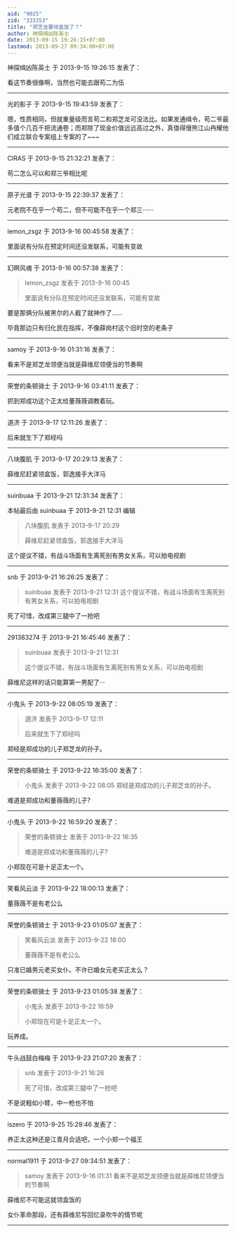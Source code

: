 ```yaml
---
aid: "9025"
zid: "333353"
title: "郑芝龙要领盒饭了？"
author: 神探缉凶陈英士
date: 2013-09-15 19:26:15+07:00
lastmod: 2013-09-27 09:34:00+07:00
---
```


神探缉凶陈英士 于 2013-9-15 19:26:15 发表了：

看这节奏很像啊，当然也可能去跟苟二为伍

---

光的影子 于 2013-9-15 19:43:59 发表了：

嗯，性质相同，但就重量级而言苟二和郑芝龙可没法比。如果发通缉令，苟二爷最多值个几百千把流通卷；而郑除了现金价值远远高过之外，真值得慢熊江山冉耀他们成立联合专案组上专案的了~~~

---

CIRAS 于 2013-9-15 21:32:21 发表了：

苟二怎么可以和郑三爷相比呢

---

原子光谱 于 2013-9-15 22:39:37 发表了：

元老院不在乎一个苟二，但不可能不在乎一个郑三······

---

lemon_zsgz 于 2013-9-16 00:45:58 发表了：

里面说有分队在预定时间还没发联系，可能有变故

---

幻暝风魂 于 2013-9-16 00:57:38 发表了：

> lemon_zsgz 发表于 2013-9-16 00:45
>
> 里面说有分队在预定时间还没发联系，可能有变故

要是那俩分队被黑尔的人截了就神作了……

毕竟那边只有归化民在指挥，不像薛岗村这个旧时空的老条子

---

samoy 于 2013-9-16 01:31:16 发表了：

看来不是郑芝龙领便当就是薛维尼领便当的节奏啊

---

荣誉的条顿骑士 于 2013-9-16 03:41:11 发表了：

抓到郑成功这个正太给董薇薇调教着玩。

---

道济 于 2013-9-17 12:11:26 发表了：

后来就生下了郑经吗

---

八块腹肌 于 2013-9-17 20:29:13 发表了：

薛维尼赶紧领盒饭，郭逸接手大洋马

---

suinbuaa 于 2013-9-21 12:31:34 发表了：

本帖最后由 suinbuaa 于 2013-9-21 12:31 编辑

> 八块腹肌 发表于 2013-9-17 20:29
>
> 薛维尼赶紧领盒饭，郭逸接手大洋马

这个提议不错，有战斗场面有生离死别有男女关系，可以拍电视剧

---

snb 于 2013-9-21 16:26:25 发表了：

> suinbuaa 发表于 2013-9-21 12:31 这个提议不错，有战斗场面有生离死别有男女关系，可以拍电视剧

死了可惜，改成第三腿中了一抢吧

---

291383274 于 2013-9-21 16:45:46 发表了：

> suinbuaa 发表于 2013-9-21 12:31
>
> 这个提议不错，有战斗场面有生离死别有男女关系，可以拍电视剧

薛维尼这样的话只能算第一男配了···

---

小鬼头 于 2013-9-22 08:05:19 发表了：

> 道济 发表于 2013-9-17 12:11
>
> 后来就生下了郑经吗

郑经是郑成功的儿子郑芝龙的孙子。

---

荣誉的条顿骑士 于 2013-9-22 16:35:00 发表了：

> 小鬼头 发表于 2013-9-22 08:05 郑经是郑成功的儿子郑芝龙的孙子。

难道是郑成功和董薇薇的儿子?

---

小鬼头 于 2013-9-22 16:59:20 发表了：

> 荣誉的条顿骑士 发表于 2013-9-22 16:35
>
> 难道是郑成功和董薇薇的儿子?

小郑现在可是十足正太一个。

---

笑看风云淡 于 2013-9-22 18:00:13 发表了：

董薇薇不是有老公么

---

荣誉的条顿骑士 于 2013-9-23 01:05:07 发表了：

> 笑看风云淡 发表于 2013-9-22 18:00
>
> 董薇薇不是有老公么

只准已婚男元老买女仆。不许已婚女元老买正太么？

---

荣誉的条顿骑士 于 2013-9-23 01:05:38 发表了：

> 小鬼头 发表于 2013-9-22 16:59
>
> 小郑现在可是十足正太一个。

玩养成。

---

牛头战鼓白梅梅 于 2013-9-23 21:07:20 发表了：

> snb 发表于 2013-9-21 16:26
>
> 死了可惜，改成第三腿中了一抢吧

不是说粗如小臂，中一枪也不怕

---

iszero 于 2013-9-25 15:29:46 发表了：

养正太这种还是江青月合适吧，一个小郑一个福王

---

normal1911 于 2013-9-27 09:34:51 发表了：

> samoy 发表于 2013-9-16 01:31 看来不是郑芝龙领便当就是薛维尼领便当的节奏啊

薛维尼不可能这就领盒饭的

女仆革命那段，还有薛维尼写回忆录吹牛的情节呢

---
